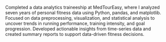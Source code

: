 Completed a data analytics traineeship at MedTourEasy, where I analyzed seven years of personal fitness data using Python, pandas, and matplotlib. Focused on data preprocessing, visualization, and statistical analysis to uncover trends in running performance, training intensity, and goal progression. Developed actionable insights from time-series data and created summary reports to support data-driven fitness decisions.
